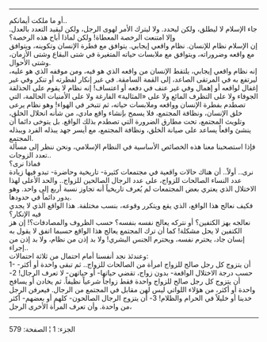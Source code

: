 ------------------------------------------------------------------------

أو ما ملكت أيمانكم..  
جاء الإسلام لا ليطلق، ولكن ليحدد. ولا ليترك الأمر لهوى الرجل، ولكن ليقيد
التعدد بالعدل. وإلا امتنعت الرخصة المعطاة! ولكن لماذا أباح هذه الرخصة؟  
إن الإسلام نظام للإنسان. نظام واقعي إيجابي. يتوافق مع فطرة الإنسان
وتكوينه، ويتوافق مع واقعه وضروراته، ويتوافق مع ملابسات حياته المتغيرة في
شتى البقاع وشتى الأزمان، وشتى الأحوال.  
إنه نظام واقعي إيجابي، يلتقط الإنسان من واقعه الذي هو فيه، ومن موقفه
الذي هو عليه، ليرتفع به في المرتقى الصاعد، إلى القمة السامقة. في غير
إنكار لفطرته أو تنكر وفي غير إغفال لواقعه أو إهمال وفي غير عنف في دفعه
أو اعتساف! إنه نظام لا يقوم على الحذلقة الجوفاء ولا على التظرف المائع
ولا على «المثالية» الفارغة ولا على الأمنيات الحالمة، التي تصطدم بفطرة
الإنسان وواقعه وملابسات حياته، ثم تتبخر في الهواء! وهو نظام يرعى خلق
الإنسان، ونظافة المجتمع، فلا يسمح بإنشاء واقع مادي، من شأنه انحلال
الخلق، وتلويث المجتمع، تحت مطارق الضرورة التي تصطدم بذلك الواقع. بل
يتوخى دائما أن ينشئ واقعاً يساعد على صيانة الخلق، ونظافة المجتمع، مع أيسر
جهد يبذله الفرد ويبذله المجتمع.  
فإذا استصحبنا معنا هذه الخصائص الأساسية في النظام الإسلامي، ونحن ننظر
إلى مسألة تعدد الزوجات..  
فماذا نرى؟  
نرى.. أولاً.. أن هناك حالات واقعية في مجتمعات كثيرة- تاريخية وحاضرة- تبدو
فيها زيادة عدد النساء الصالحات للزواج، على عدد الرجال الصالحين للزواج..
والحد الأعلى لهذا الاختلال الذي يعتري بعض المجتمعات لم يُعرف تاريخياً أنه
تجاوز نسبة أربع إلى واحد. وهو يدور دائماً في حدودها.  
فكيف نعالج هذا الواقع، الذي يقع ويتكرر وقوعه، بنسب مختلفة. هذا الواقع
الذي لا يجدي فيه الإنكار؟  
نعالجه بهز الكتفين؟ أو نتركه يعالج نفسه بنفسه؟ حسب الظروف والمصادفات؟!
إن هز الكتفين لا يحل مشكلة! كما أن ترك المجتمع يعالج هذا الواقع حسبما
اتفق لا يقول به إنسان جاد، يحترم نفسه، ويحترم الجنس البشري! ولا بد إذن
من نظام، ولا بد إذن من إجراء..  
وعندئذ نجد أنفسنا أمام احتمال من ثلاثة احتمالات:  
1- أن يتزوج كل رجل صالح للزواج امرأة من الصالحات للزواج.. ثم تبقى واحدة
أو أكثر- حسب درجة الاختلال الواقعة- بدون زواج، تقضي حياتها- أو حياتهن-
لا تعرف الرجال! 2- أن يتزوج كل رجل صالح للزواج واحدة فقط زواجاً شرعياً
نظيفاً. ثم يخادن أو يسافح واحدة أو أكثر، من هؤلاء اللواتي ليس لهن مقابل
في المجتمع من الرجال. فيعرفن الرجل خدينا أو خليلاً في الحرام والظلام! 3-
أن يتزوج الرجال الصالحون- كلهم أو بعضهم- أكثر من واحدة. وأن تعرف المرأة
الأخرى الرجل،

------------------------------------------------------------------------

الجزء: 1 ¦ الصفحة: 579
